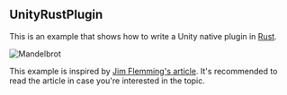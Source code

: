 UnityRustPlugin
---------------

This is an example that shows how to write a Unity native plugin in [Rust][Rust].

![Mandelbrot](http://66.media.tumblr.com/365885c6c0ef6c5a8fe2679969f2f46a/tumblr_oedb20nNKU1qio469o1_640.png)

This example is inspired by [Jim Flemming's article][Flemming]. It's recommended
to read the article in case you're interested in the topic.

[Rust]: https://www.rust-lang.org
[Flemming]: https://medium.com/jim-fleming/rust-lang-in-unity3d-eeaeb47f3a77
